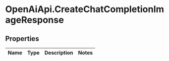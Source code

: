 # OpenAiApi.CreateChatCompletionImageResponse

## Properties
Name | Type | Description | Notes
------------ | ------------- | ------------- | -------------
